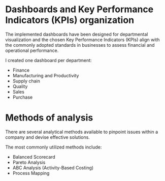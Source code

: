 # Dashboards and Key Performance Indicators (KPIs) organization
The implemented dashboards have been designed for departmental visualization and the chosen Key Performance Indicators (KPIs) align with the commonly adopted standards in businesses to assess financial and operational performance.

I created one dashboard per department:
- Finance
- Manufacturing and Productivity
- Supply chain
- Quality
- Sales
- Purchase

# Methods of analysis
There are several analytical methods available to pinpoint issues within a company and devise effective solutions.

The most commonly utilized methods include:
- Balanced Scorecard
- Pareto Analysis
- ABC Analysis (Activity-Based Costing)
- Process Mapping
